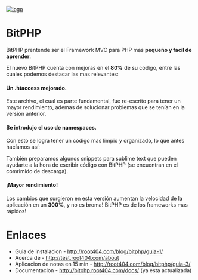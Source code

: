 [![logo](http://bitphp.root404.com/app/resources/icons/favicon.png)](http://bitphp.root404.com)

BitPHP
======

BitPHP prentende ser el Framework MVC para PHP mas **pequeño y facil de aprender**.

El nuevo BitPHP cuenta con mejoras en el **80%** de su código, entre las cuales podemos destacar las mas relevantes:

#### Un .htaccess mejorado.

Este archivo, el cual es parte fundamental, fue re-escrito para tener un mayor rendimiento, ademas de solucionar problemas que se tenían en la versión anterior.

#### Se introdujo el uso de namespaces.

Con esto se logra tener un código mas limpio y organizado, lo que antes hacíamos así:

También preparamos algunos snippets para sublime text que pueden ayudarte a la hora de escribir código con BitPHP (se encuentran en el comrimido de descarga).

#### ¡Mayor rendimiento!

Los cambios que surgieron en esta versión aumentan la velocidad de la aplicación en un **300%**, y no es broma! BitPHP es de los frameworks mas rápidos!

Enlaces
==
- Guia de instalacion - http://root404.com/blog/bitphp/guia-1/
- Acerca de - http://test.root404.com/about
- Aplicacion de notas en 15 min - http://root404.com/blog/bitphp/guia-3/
- Documentacion - http://bitphp.root404.com/docs/ (ya esta actualizada)
